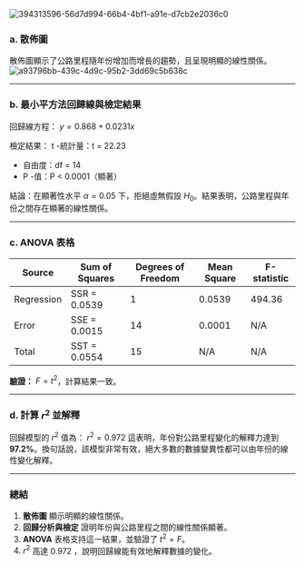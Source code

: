 ![394313596-56d7d994-66b4-4bf1-a91e-d7cb2e2036c0](https://github.com/user-attachments/assets/cb5182ac-f91c-4fbb-8ea4-b6528fa1809b)

### a. 散佈圖
散佈圖顯示了公路里程隨年份增加而增長的趨勢，且呈現明顯的線性關係。
![a93796bb-439c-4d9c-95b2-3dd69c5b638c](https://github.com/user-attachments/assets/434518b4-57fb-43f0-b2da-8e7e4626d3d2)

---
### b. 最小平方法回歸線與檢定結果
回歸線方程：
$y = 0.868 + 0.0231x$

檢定結果：
 t -統計量：t = 22.23 
- 自由度：df = 14
- P -值：P < 0.0001（顯著）

結論：在顯著性水平 $\alpha = 0.05$ 下，拒絕虛無假設 $H_0$。結果表明，公路里程與年份之間存在顯著的線性關係。

---

### c. ANOVA 表格

| Source      | Sum of Squares | Degrees of Freedom | Mean Square      | F-statistic |
|-------------|----------------|--------------------|------------------|-------------|
| Regression  |  SSR = 0.0539  |  1               | 0.0539       |  494.36 |
| Error       |  SSE = 0.0015  | 14             |  0.0001       | N/A         |
| Total       |  SST = 0.0554  |  15             | N/A              | N/A         |

**驗證：**
$F = t^2$，計算結果一致。

---

### d. 計算 $r^2$ 並解釋
回歸模型的 $r^2$ 值為：
$r^2 = 0.972$
這表明，年份對公路里程變化的解釋力達到 **97.2%**。換句話說，該模型非常有效，絕大多數的數據變異性都可以由年份的線性變化解釋。

---

### 總結
1. **散佈圖** 顯示明顯的線性關係。
2. **回歸分析與檢定** 證明年份與公路里程之間的線性關係顯著。
3. **ANOVA** 表格支持這一結果，並驗證了 $t^2 = F$。
4. $r^2$ 高達 0.972 ，說明回歸線能有效地解釋數據的變化。
